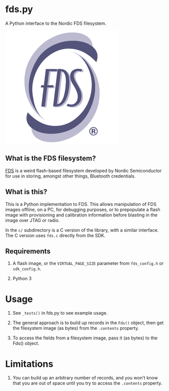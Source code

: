 # fds.py
A Python interface to the Nordic FDS filesystem.

![FDS Logo](/logo.png)

## What is the FDS filesystem?

[FDS](https://infocenter.nordicsemi.com/index.jsp?topic=%2Fcom.nordic.infocenter.sdk5.v13.1.0%2Flib_fds.html&cp=4_0_8_3_30)
is a weird flash-based filesystem developed by Nordic Semiconductor
for use in storing, amongst other things, Bluetooth credentials.

## What is this?

This is a Python implementation to FDS. This allows manipulation of FDS
images offline, on a PC, for debugging purposes, or to prepopulate a
flash image with provisioning and calibration information before
blasting in the image over JTAG or radio.

In the `c/` subdirectory is a C version of the library, with a similar
interface.  The C version uses `fds.c` directly from the SDK.

## Requirements

1. A flash image, or the `VIRTUAL_PAGE_SIZE` parameter from
   `fds_config.h` or `sdk_config.h`.

1. Python 3

# Usage

1. See `_tests()` in fds.py to see example usage.

1. The general approach is to build up records in the `Fds()` object,
   then get the filesystem image (as bytes) from the `.contents`
   property.

2. To access the fields from a filesystem image, pass it (as bytes) to
   the Fds() object.

# Limitations

1. You can build up an arbitrary number of records, and you won't know
   that you are out of space until you try to access the `.contents`
   property.
